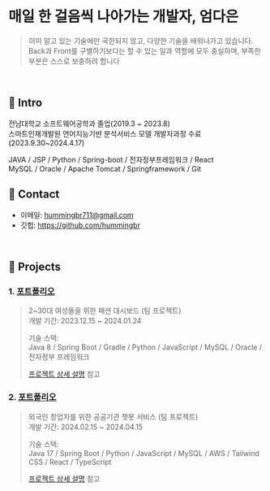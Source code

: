 #  매일 한 걸음씩 나아가는 개발자, 엄다은
> 이미 알고 있는 기술에만 국한되지 않고, 다양한 기술을 배워나가고 있습니다.
> Back과 Front를 구별하기보다는 할 수 있는 일과 역할에 모두 충실하며, 부족한 부분은 스스로 보충하려 합니다
</br>



## :pushpin: Intro
전남대학교 소프트웨어공학과 졸업(2019.3 ~ 2023.8) <br>
스마트인재개발원 언어지능기반 분석서비스 모델 개발자과정 수료(2023.9.30~2024.4.17)
 
JAVA / JSP / Python / Spring-boot / 전자정부프레임워크 / React <br>
MySQL / Oracle / Apache Tomcat / Springframework / Git
</br>

## :pushpin: Contact
- 이메일: hummingbr711@gmail.com
- 깃헙: https://github.com/hummingbr

</br>

## :pushpin: Projects
### 1. [포트폴리오](https://github.com/2023-SMHRD-IS-AI1/RepoUp)
>2~30대 여성들을 위한 패션 대시보드 (팀 프로젝트)  
>개발 기간: 2023.12.15 ~ 2024.01.24 
>  
>기술 스택:  
>Java 8 / Spring Boot / Gradle / Python / JavaScript / 
>MySQL / Oracle / 전자정부 프레임워크 
>  
>[프로젝트 상세 설명](https://github.com/2023-SMHRD-IS-AI1/RepoUp/tree/master) 참고

### 2. [포트폴리오](https://github.com/Project-TokTalk/backend)
>외국인 창업자를 위한 공공기관 챗봇 서비스 (팀 프로젝트)  
>개발 기간: 2024.02.15 ~ 2024.04.15
>  
>기술 스택:  
>Java 17 / Spring Boot / Python / JavaScript / 
>MySQL / AWS / Tailwind CSS / React / TypeScript  
>  
>[프로젝트 상세 설명](https://github.com/Project-TokTalk/backend/blob/main/README.md) 참고
